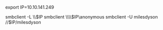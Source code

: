 export IP=10.10.141.249

smbclient -L \\\\$IP
smbclient \\\\$IP\\anonymous
smbclient  -U  milesdyson //$IP/milesdyson
